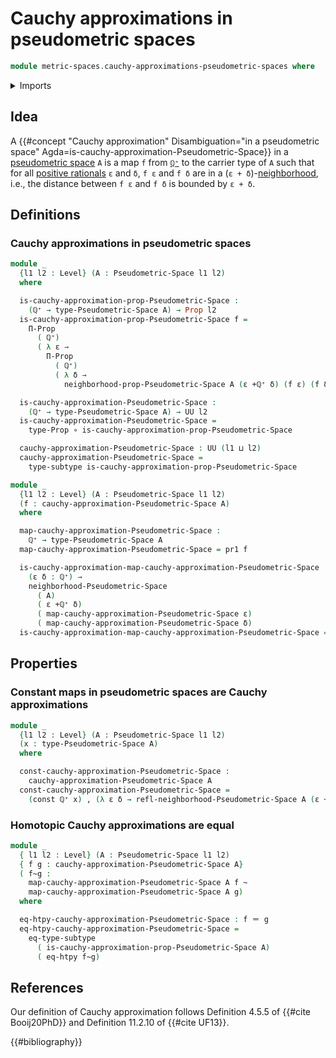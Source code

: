 # Cauchy approximations in pseudometric spaces

```agda
module metric-spaces.cauchy-approximations-pseudometric-spaces where
```

<details><summary>Imports</summary>

```agda
open import elementary-number-theory.positive-rational-numbers

open import foundation.constant-maps
open import foundation.dependent-pair-types
open import foundation.function-extensionality
open import foundation.function-types
open import foundation.homotopies
open import foundation.identity-types
open import foundation.propositions
open import foundation.subtypes
open import foundation.universe-levels

open import metric-spaces.pseudometric-spaces
```

</details>

## Idea

A
{{#concept "Cauchy approximation" Disambiguation="in a pseudometric space" Agda=is-cauchy-approximation-Pseudometric-Space}}
in a [pseudometric space](metric-spaces.pseudometric-spaces.md) `A` is a map `f`
from [`ℚ⁺`](elementary-number-theory.positive-rational-numbers.md) to the
carrier type of `A` such that for all
[positive rationals](elementary-number-theory.positive-rational-numbers.md) `ε`
and `δ`, `f ε` and `f δ` are in a
(`ε + δ`)-[neighborhood](metric-spaces.rational-neighborhoods.md), i.e., the
distance between `f ε` and `f δ` is bounded by `ε + δ`.

## Definitions

### Cauchy approximations in pseudometric spaces

```agda
module _
  {l1 l2 : Level} (A : Pseudometric-Space l1 l2)
  where

  is-cauchy-approximation-prop-Pseudometric-Space :
    (ℚ⁺ → type-Pseudometric-Space A) → Prop l2
  is-cauchy-approximation-prop-Pseudometric-Space f =
    Π-Prop
      ( ℚ⁺)
      ( λ ε →
        Π-Prop
          ( ℚ⁺)
          ( λ δ →
            neighborhood-prop-Pseudometric-Space A (ε +ℚ⁺ δ) (f ε) (f δ)))

  is-cauchy-approximation-Pseudometric-Space :
    (ℚ⁺ → type-Pseudometric-Space A) → UU l2
  is-cauchy-approximation-Pseudometric-Space =
    type-Prop ∘ is-cauchy-approximation-prop-Pseudometric-Space

  cauchy-approximation-Pseudometric-Space : UU (l1 ⊔ l2)
  cauchy-approximation-Pseudometric-Space =
    type-subtype is-cauchy-approximation-prop-Pseudometric-Space
```

```agda
module _
  {l1 l2 : Level} (A : Pseudometric-Space l1 l2)
  (f : cauchy-approximation-Pseudometric-Space A)
  where

  map-cauchy-approximation-Pseudometric-Space :
    ℚ⁺ → type-Pseudometric-Space A
  map-cauchy-approximation-Pseudometric-Space = pr1 f

  is-cauchy-approximation-map-cauchy-approximation-Pseudometric-Space :
    (ε δ : ℚ⁺) →
    neighborhood-Pseudometric-Space
      ( A)
      ( ε +ℚ⁺ δ)
      ( map-cauchy-approximation-Pseudometric-Space ε)
      ( map-cauchy-approximation-Pseudometric-Space δ)
  is-cauchy-approximation-map-cauchy-approximation-Pseudometric-Space = pr2 f
```

## Properties

### Constant maps in pseudometric spaces are Cauchy approximations

```agda
module _
  {l1 l2 : Level} (A : Pseudometric-Space l1 l2)
  (x : type-Pseudometric-Space A)
  where

  const-cauchy-approximation-Pseudometric-Space :
    cauchy-approximation-Pseudometric-Space A
  const-cauchy-approximation-Pseudometric-Space =
    (const ℚ⁺ x) , (λ ε δ → refl-neighborhood-Pseudometric-Space A (ε +ℚ⁺ δ) x)
```

### Homotopic Cauchy approximations are equal

```agda
module _
  { l1 l2 : Level} (A : Pseudometric-Space l1 l2)
  { f g : cauchy-approximation-Pseudometric-Space A}
  ( f~g :
    map-cauchy-approximation-Pseudometric-Space A f ~
    map-cauchy-approximation-Pseudometric-Space A g)
  where

  eq-htpy-cauchy-approximation-Pseudometric-Space : f ＝ g
  eq-htpy-cauchy-approximation-Pseudometric-Space =
    eq-type-subtype
      ( is-cauchy-approximation-prop-Pseudometric-Space A)
      ( eq-htpy f~g)
```

## References

Our definition of Cauchy approximation follows Definition 4.5.5 of
{{#cite Booij20PhD}} and Definition 11.2.10 of {{#cite UF13}}.

{{#bibliography}}
